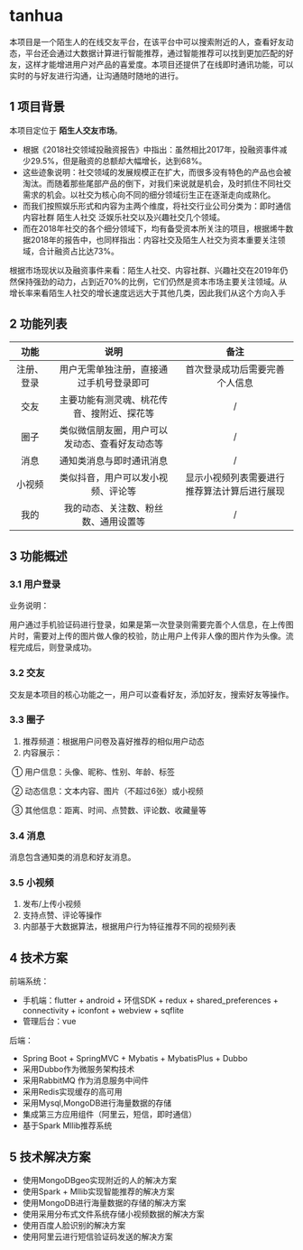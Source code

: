 # tanhua

本项目是一个陌生人的在线交友平台，在该平台中可以搜索附近的人，查看好友动态，平台还会通过大数据计算进行智能推荐，通过智能推荐可以找到更加匹配的好友，这样才能增进用户对产品的喜爱度。本项目还提供了在线即时通讯功能，可以实时的与好友进行沟通，让沟通随时随地的进行。

## 1 项目背景

本项目定位于 **陌生人交友市场**。

- 根据《2018社交领域投融资报告》中指出：虽然相比2017年，投融资事件减少29.5%，但是融资的总额却大幅增长，达到68%。
- 这些迹象说明：社交领域的发展规模正在扩大，而很多没有特色的产品也会被淘汰。而随着那些尾部产品的倒下，对我们来说就是机会，及时抓住不同社交需求的机会。以社交为核心向不同的细分领域衍生正在逐渐走向成熟化。
- 而我们按照娱乐形式和内容为主两个维度，将社交行业公司分类为：即时通信 内容社群 陌生人社交 泛娱乐社交以及兴趣社交几个领域。
- 而在2018年社交的各个细分领域下，均有备受资本所关注的项目，根据烯牛数据2018年的报告中，也同样指出：内容社交及陌生人社交为资本重要关注领域，合计融资占比达73%。

根据市场现状以及融资事件来看：陌生人社交、内容社群、兴趣社交在2019年仍然保持强劲的动力，占到近70%的比例，它们仍然是资本市场主要关注领域。从增长率来看陌生人社交的增长速度远远大于其他几类，因此我们从这个方向入手  

## 2 功能列表

|  功能   |           说明            |           备注           |
| :---: | :---------------------: | :--------------------: |
| 注册、登录 |  用户无需单独注册，直接通过手机号登录即可   |    首次登录成功后需要完善个人信息     |
|  交友   |  主要功能有测灵魂、桃花传音、搜附近、探花等  |           /            |
|  圈子   | 类似微信朋友圈，用户可以发动态、查看好友动态等 |           /            |
|  消息   |      通知类消息与即时通讯消息       |           /            |
|  小视频  |    类似抖音，用户可以发小视频、评论等    | 显示小视频列表需要进行推荐算法计算后进行展现 |
|  我的   |   我的动态、关注数、粉丝数、通用设置等    |           /            |

## 3 功能概述

### 3.1 用户登录

业务说明：

用户通过手机验证码进行登录，如果是第一次登录则需要完善个人信息，在上传图片时，需要对上传的图片做人像的校验，防止用户上传非人像的图片作为头像。流程完成后，则登录成功。 

### 3.2 交友

交友是本项目的核心功能之一，用户可以查看好友，添加好友，搜索好友等操作。

### 3.3 圈子

1. 推荐频道：根据用户问卷及喜好推荐的相似用户动态
2. 内容展示：

​	①  用户信息：头像、昵称、性别、年龄、标签

​	②  动态信息：文本内容、图片（不超过6张）或小视频

​	③  其他信息：距离、时间、点赞数、评论数、收藏量等

### 3.4 消息

消息包含通知类的消息和好友消息。

### 3.5 小视频

1. 发布/上传小视频
2. 支持点赞、评论等操作
3. 内部基于大数据算法，根据用户行为特征推荐不同的视频列表

## 4 技术方案

前端系统：

- 手机端：flutter + android + 环信SDK + redux + shared_preferences + connectivity + iconfont + webview + sqflite
- 管理后台：vue

后端：

- Spring Boot + SpringMVC + Mybatis + MybatisPlus + Dubbo
- 采用Dubbo作为微服务架构技术
- 采用RabbitMQ 作为消息服务中间件
- 采用Redis实现缓存的高可用
- 采用Mysql,MongoDB进行海量数据的存储
- 集成第三方应用组件（阿里云，短信，即时通信）
- 基于Spark Mllib推荐系统 

## 5 技术解决方案

- 使用MongoDBgeo实现附近的人的解决方案
- 使用Spark + Mllib实现智能推荐的解决方案
- 使用MongoDB进行海量数据的存储的解决方案
- 使用采用分布式文件系统存储小视频数据的解决方案
- 使用百度人脸识别的解决方案
- 使用阿里云进行短信验证码发送的解决方案

